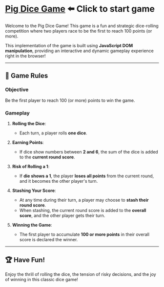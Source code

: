 # [Pig Dice Game](https://RuslanSkl.github.io/Pig-Dice-Game/)  ⬅️ Click to start game

Welcome to the Pig Dice Game! This game is a fun and strategic dice-rolling competition where two players race to be the first to reach 100 points (or more).

This implementation of the game is built using **JavaScript DOM manipulation**, providing an interactive and dynamic gameplay experience right in the browser!

---

## 🎲 Game Rules

### Objective
Be the first player to reach 100 (or more) points to win the game.

### Gameplay
1. **Rolling the Dice**:
    - Each turn, a player rolls **one dice**.

2. **Earning Points**:
    - If dice show numbers between **2 and 6**, the sum of the dice is added to the **current round score**.

3. **Risk of Rolling a 1**:
    - If **die shows a 1**, the player **loses all points** from the current round, and it becomes the other player's turn.

4. **Stashing Your Score**:
    - At any time during their turn, a player may choose to **stash their round score**.
    - When stashing, the current round score is added to the **overall score**, and the other player gets their turn.

5. **Winning the Game**:
    - The first player to accumulate **100 or more points** in their overall score is declared the winner.

---
## 🏆 Have Fun!
Enjoy the thrill of rolling the dice, the tension of risky decisions, and the joy of winning in this classic dice game!
